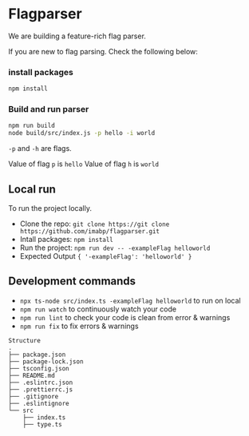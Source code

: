 
# Flagparser

We are building a feature-rich flag parser. 

If you are new to flag parsing.
Check the following below:

### install packages
```sh
npm install
```

### Build and run parser
```sh
npm run build
node build/src/index.js -p hello -i world
```

`-p` and `-h` are flags.

Value of flag `p` is `hello`
Value of flag `h` is `world`


## Local run

To run the project locally.

- Clone the repo: `git clone https://git clone https://github.com/imabp/flagparser.git`
- Intall packages: `npm install`
- Run the project: `npm run dev -- -exampleFlag helloworld`
- Expected Output `{ '-exampleFlag': 'helloworld' }`

## Development commands
- `npx ts-node src/index.ts -exampleFlag helloworld` to run on local
- `npm run watch` to continuously watch your code
- `npm run lint` to check your code is clean from error & warnings
- `npm run fix` to fix errors & warnings

```
Structure
.
├── package.json
├── package-lock.json
├── tsconfig.json
├── README.md
├── .eslintrc.json
├── .prettierrc.js
├── .gitignore
├── .eslintignore
└── src
    ├── index.ts
    ├── type.ts
```
